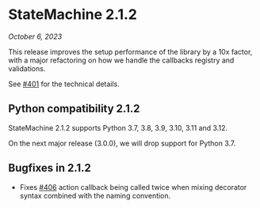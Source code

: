 # StateMachine 2.1.2

*October  6, 2023*

This release improves the setup performance of the library by a 10x factor, with a major
refactoring on how we handle the callbacks registry and validations.

See [#401](https://github.com/fgmacedo/python-statemachine/issues/401) for the technical details.


## Python compatibility 2.1.2

StateMachine 2.1.2 supports Python 3.7, 3.8, 3.9, 3.10, 3.11 and 3.12.

On the next major release (3.0.0), we will drop support for Python 3.7.

## Bugfixes in 2.1.2

- Fixes [#406](https://github.com/fgmacedo/python-statemachine/issues/406) action callback being
  called twice when mixing decorator syntax combined with the naming convention.
